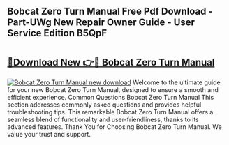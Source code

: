 ## Bobcat Zero Turn Manual Free Pdf Download - Part-UWg New Repair Owner Guide - User Service Edition B5QpF

# <h2><a href="http://bc74990.oget.top/?id=Bobcat+Zero+Turn+Manual">🔗Download New 👉🔴 Bobcat Zero Turn Manual</a></h2>

[![Bobcat Zero Turn Manual new download](https://i.imgur.com/5g1atiW.png)](http://bc74990.oget.top/?id=Bobcat+Zero+Turn+Manual)
Welcome to the ultimate guide for your new Bobcat Zero Turn Manual, designed to ensure a smooth and efficient experience. Common Questions Bobcat Zero Turn Manual This section addresses commonly asked questions and provides helpful troubleshooting tips. This remarkable Bobcat Zero Turn Manual offers a seamless blend of functionality and user-friendliness, thanks to its advanced features. Thank You for Choosing Bobcat Zero Turn Manual. We value your trust and support.
